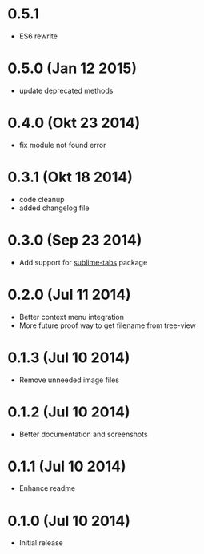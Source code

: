 # 0.5.1

* ES6 rewrite

# 0.5.0 (Jan 12 2015)

* update deprecated methods

# 0.4.0 (Okt 23 2014)

* fix module not found error

# 0.3.1 (Okt 18 2014)

* code cleanup
* added changelog file

# 0.3.0 (Sep 23 2014)

* Add support for [sublime-tabs](https://atom.io/packages/sublime-tabs) package

# 0.2.0 (Jul 11 2014)

* Better context menu integration
* More future proof way to get filename from tree-view

# 0.1.3 (Jul 10 2014)

* Remove unneeded image files

# 0.1.2 (Jul 10 2014)

* Better documentation and screenshots

# 0.1.1 (Jul 10 2014)

* Enhance readme

# 0.1.0 (Jul 10 2014)

* Initial release
